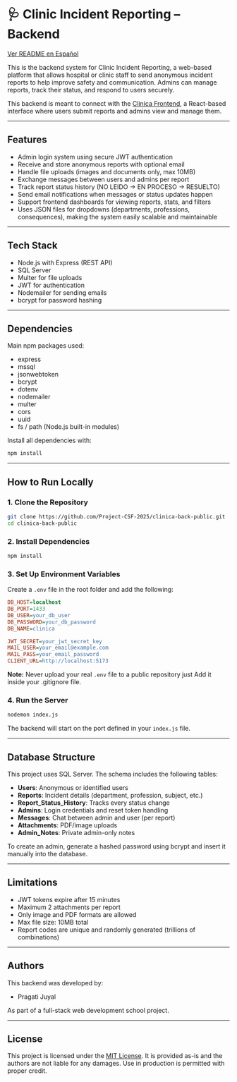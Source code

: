 # 🩺 Clinic Incident Reporting – Backend

[Ver README en Español](./README.es.md)

This is the backend system for Clinic Incident Reporting, a web-based platform that allows hospital or clinic staff to send anonymous incident reports to help improve safety and communication. Admins can manage reports, track their status, and respond to users securely.

This backend is meant to connect with the [Clinica Frontend](https://github.com/Project-CSF-2025/clinica-front-public), a React-based interface where users submit reports and admins view and manage them.

---

## Features

- Admin login system using secure JWT authentication
- Receive and store anonymous reports with optional email
- Handle file uploads (images and documents only, max 10MB)
- Exchange messages between users and admins per report
- Track report status history (NO LEIDO → EN PROCESO → RESUELTO)
- Send email notifications when messages or status updates happen
- Support frontend dashboards for viewing reports, stats, and filters
- Uses JSON files for dropdowns (departments, professions, consequences), making the system easily scalable and maintainable

---

## Tech Stack

- Node.js with Express (REST API)
- SQL Server
- Multer for file uploads
- JWT for authentication
- Nodemailer for sending emails
- bcrypt for password hashing

---

## Dependencies

Main npm packages used:

- express
- mssql
- jsonwebtoken
- bcrypt
- dotenv
- nodemailer
- multer
- cors
- uuid
- fs / path (Node.js built-in modules)

Install all dependencies with:

```bash
npm install
````

---

## How to Run Locally

### 1. Clone the Repository

```bash
git clone https://github.com/Project-CSF-2025/clinica-back-public.git
cd clinica-back-public
```

### 2. Install Dependencies

```bash
npm install
```

### 3. Set Up Environment Variables

Create a `.env` file in the root folder and add the following:

```ini
DB_HOST=localhost
DB_PORT=1433
DB_USER=your_db_user
DB_PASSWORD=your_db_password
DB_NAME=clinica

JWT_SECRET=your_jwt_secret_key
MAIL_USER=your_email@example.com
MAIL_PASS=your_email_password
CLIENT_URL=http://localhost:5173
```

**Note:** Never upload your real `.env` file to a public repository just Add it inside your .gitignore file.

### 4. Run the Server

```bash
nodemon index.js
```

The backend will start on the port defined in your `index.js` file.

---

## Database Structure

This project uses SQL Server. The schema includes the following tables:

* **Users**: Anonymous or identified users
* **Reports**: Incident details (department, profession, subject, etc.)
* **Report\_Status\_History**: Tracks every status change
* **Admins**: Login credentials and reset token handling
* **Messages**: Chat between admin and user (per report)
* **Attachments**: PDF/image uploads
* **Admin\_Notes**: Private admin-only notes

To create an admin, generate a hashed password using bcrypt and insert it manually into the database.

---

## Limitations

* JWT tokens expire after 15 minutes
* Maximum 2 attachments per report
* Only image and PDF formats are allowed
* Max file size: 10MB total
* Report codes are unique and randomly generated (trillions of combinations)

---

## Authors

This backend was developed by:

* Pragati Juyal

As part of a full-stack web development school project.

---

## License

This project is licensed under the [MIT License](https://github.com/Project-CSF-2025/clinica-docs/blob/main/LICENSE).
It is provided as-is and the authors are not liable for any damages.
Use in production is permitted with proper credit.

